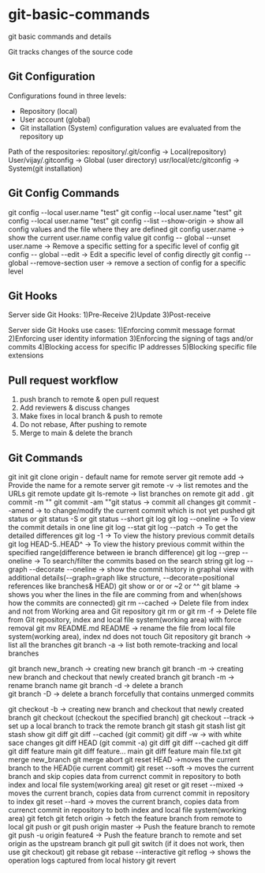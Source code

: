 # git-basic-commands
git basic commands and details

Git tracks changes of the source code

Git Configuration
------------------
Configurations found in three levels:
- Repository (local)
- User account (global)
- Git installation (System)
configuration values are evaluated from the repository up

Path of the respositories:
repository/.git/config -> Local(repository)
User/vijay/.gitconfig -> Global (user directory)
usr/local/etc/gitconfig -> System(git installation)

Git Config Commands
--------------------
git config --local user.name "test"
git config --local user.name "test"
git config --local user.name "test"	
git config --list --show-origin -> show all config values and the file where they are defined
git config user.name  -> show the current user.name config value
git config -- global --unset user.name  -> Remove a specific setting for a specific level of config
git config -- global --edit  -> Edit a specific level of config directly
git config -- global --remove-section user  -> remove a section of config for a specific level

Git Hooks
------------
Server side Git Hooks:
 1)Pre-Receive
 2)Update
 3)Post-receive
 
Server side Git Hooks use cases:
 1)Enforcing commit message format
 2)Enforcing user identity information
 3)Enforcing the signing of tags and/or commits
 4)Blocking access for specific IP addresses
 5)Blocking specific file extensions

Pull request workflow
-----------------------
1) push branch to remote & open pull request
2) Add reviewers & discuss changes
3) Make fixes in local branch & push to remote
4) Do not rebase, After pushing to remote
5) Merge to main & delete the branch 

Git Commands
-------------
git init
git clone <remote url>
origin - default name for remote server
git remote add <name> <remote url>  -> Provide the name for a remote server
git remote -v  -> list remotes and the URLs
git remote update
git ls-remote  -> list branches on remote 
git add .
git commit -m ""
git commit -am ""git status  -> commit all changes
git commit --amend -> to change/modify the current commit which is not yet pushed
git status or git status -S or git status --short
git log
git log --oneline -> To view the commit details in one line
git log --stat
git log --patch -> To get the detailed differences
git log -1 -> To view the history previous commit details
git log HEAD-5..HEAD^ -> To view the history previous commit within the specified range(difference between ie branch difference)
git log --grep <string> --oneline -> To search/filter the commits based on the search string
git log --graph --decorate --oneline -> show the commit history in graphal view with additional details(--graph=graph like structure, --decorate=positional references like branches& HEAD)
git show <hash> or <branch-name> or <HEAD> or <HEAD>~2 or <HEAD>^^
git blame <filename> -> shows you wher the lines in the file are comming from and when(shows how the commits are connected)
git rm --cached <filename> -> Delete file from index and not from Working area and Git repository
git rm <filename> or git rm -f <filename> -> Delete file from Git repository, index and local file system(working area) with force removal
git mv README.md README -> rename the file from local file system(working area), index nd does not touch Git repository
git branch -> list all the branches
git branch -a -> list both remote-tracking and local branches
 
git branch new_branch -> creating new branch
git branch -m <new-branch-name>  -> creating new branch and checkout that newly created branch 
git branch -m <current-branch-name> <new-branch-name>  -> rename branch name
git branch -d <delete-branch-name>  -> delete a branch    
git branch -D <delete-branch-name>  -> delete a branch forcefully that contains unmerged commits

git checkout -b <branch-name> -> creating new branch and checkout that newly created branch 
git checkout <branch-name> (checkout the specified branch)
git checkout --track <branch-name> -> set up a local branch to track the remote branch
git stash
git stash list
git stash show
git diff
git diff --cached  (git commit)
git diff -w  -> with white sace changes 
git diff HEAD     (git commit -a)
git diff <commit>
git diff --cached <commit>
git diff <commit> <commit>
git diff feature main
git diff feature... main
git diff feature main file.txt
git merge new_branch
git merge abort
git reset HEAD ->moves the current branch to the HEAD(ie current commit)
git reset --soft <commit> -> moves the current branch and skip copies data from currenct commit in repository to both index and local file system(working area)
git reset or git reset --mixed <commit> -> moves the current branch, copies data from currenct commit in repository to index
git reset --hard <commit> -> moves the current branch, copies data from currenct commit in repository to both index and local file system(working area)
git fetch
git fetch origin <branch-name> -> fetch the feature branch from remote to local
git push or git push origin master -> Push the feature branch to remote
git push -u origin feature4  -> Push the feature branch to remote and set origin as the upstream branch
git pull 
git switch <branch-name> (if it does not work, then use git checkout)
git rebase
git rebase --interactive
git reflog <branch-name> -> shows the operation logs captured from local history
git revert
